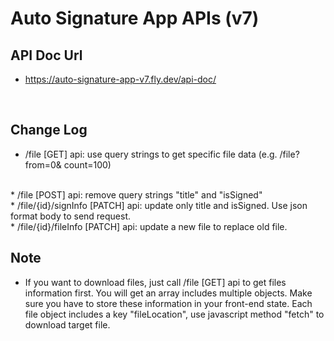 # Auto Signature App APIs (v7)

## API Doc Url
* https://auto-signature-app-v7.fly.dev/api-doc/
<br/>

## Change Log
* /file [GET] api: use query strings to get specific file data (e.g. /file?from=0& count=100)
<br/>
* /file [POST] api: remove query strings "title" and "isSigned"
<br/>
* /file/{id}/signInfo [PATCH] api: update only title and isSigned. Use json format body to send request.
<br/>
* /file/{id}/fileInfo [PATCH] api: update a new file to replace old file.
<br/>

## Note
* If you want to download files, just call /file [GET] api to get files information first. You will get an array includes multiple objects. Make sure you have to store these information in your front-end state. Each file object includes a key "fileLocation", use javascript method "fetch" to download target file.